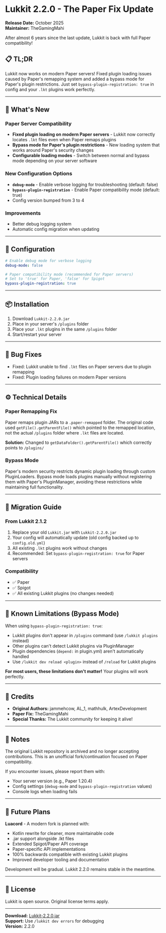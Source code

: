 # Lukkit 2.2.0 - The Paper Fix Update

**Release Date:** October 2025  
**Maintainer:** TheGamingMahi

After almost 6 years since the last update, Lukkit is back with full Paper compatibility!

## 📋 TL;DR

Lukkit now works on modern Paper servers! Fixed plugin loading issues caused by Paper's remapping system and added a bypass mode for Paper's plugin restrictions. Just set `bypass-plugin-registration: true` in config and your `.lkt` plugins work perfectly.

---

## 🎉 What's New

### Paper Server Compatibility
- **Fixed plugin loading on modern Paper servers** - Lukkit now correctly locates `.lkt` files even when Paper remaps plugins
- **Bypass mode for Paper's plugin restrictions** - New loading system that works around Paper's security changes
- **Configurable loading modes** - Switch between normal and bypass mode depending on your server software

### New Configuration Options
- **`debug-mode`** - Enable verbose logging for troubleshooting (default: false)
- **`bypass-plugin-registration`** - Enable Paper compatibility mode (default: true)
- Config version bumped from 3 to 4

### Improvements
- Better debug logging system
- Automatic config migration when updating

---

## 🔧 Configuration

```yaml
# Enable debug mode for verbose logging
debug-mode: false

# Paper compatibility mode (recommended for Paper servers)
# Set to 'true' for Paper, 'false' for Spigot
bypass-plugin-registration: true
```

---

## 📦 Installation

1. Download `Lukkit-2.2.0.jar`
2. Place in your server's `/plugins` folder
3. Place your `.lkt` plugins in the same `/plugins` folder
4. Start/restart your server

---

## 🐛 Bug Fixes

- Fixed: Lukkit unable to find `.lkt` files on Paper servers due to plugin remapping
- Fixed: Plugin loading failures on modern Paper versions

---

## ⚙️ Technical Details

### Paper Remapping Fix
Paper remaps plugin JARs to a `.paper-remapped` folder. The original code used `getFile().getParentFile()` which pointed to the remapped location, not the actual `/plugins` folder where `.lkt` files are located.

**Solution:** Changed to `getDataFolder().getParentFile()` which correctly points to `/plugins/`

### Bypass Mode
Paper's modern security restricts dynamic plugin loading through custom PluginLoaders. Bypass mode loads plugins manually without registering them with Paper's PluginManager, avoiding these restrictions while maintaining full functionality.

---

## 🔄 Migration Guide

### From Lukkit 2.1.2

1. Replace your old `Lukkit.jar` with `Lukkit-2.2.0.jar`
2. Your config will automatically update (old config backed up to `config.old.yml`)
3. All existing `.lkt` plugins work without changes
4. Recommended: Set `bypass-plugin-registration: true` for Paper servers

### Compatibility

- ✅ Paper 
- ✅ Spigot 
- ✅ All existing Lukkit plugins (no changes needed)

---

## 🎯 Known Limitations (Bypass Mode)

When using `bypass-plugin-registration: true`:

- Lukkit plugins don't appear in `/plugins` command (use `/lukkit plugins` instead)
- Other plugins can't detect Lukkit plugins via PluginManager
- Plugin dependencies (`depend:` in plugin.yml) aren't automatically handled
- Use `/lukkit dev reload <plugin>` instead of `/reload` for Lukkit plugins

**For most users, these limitations don't matter!** Your plugins will work perfectly.

---

## 🙏 Credits

- **Original Authors:** jammehcow, AL_1, mathhulk, ArtexDevelopment
- **Paper Fix:** TheGamingMahi
- **Special Thanks:** The Lukkit community for keeping it alive!

---

## 📝 Notes

The original Lukkit repository is archived and no longer accepting contributions. This is an unofficial fork/continuation focused on Paper compatibility. 

If you encounter issues, please report them with:
- Your server version (e.g., Paper 1.20.4)
- Config settings (`debug-mode` and `bypass-plugin-registration` values)
- Console logs when loading fails

---

## 🚀 Future Plans

**Luacord** - A modern fork is planned with:
- Kotlin rewrite for cleaner, more maintainable code
- .jar support alongside .lkt files
- Extended Spigot/Paper API coverage
- Paper-specific API implementations
- 100% backwards compatible with existing Lukkit plugins
- Improved developer tooling and documentation

Development will be gradual. Lukkit 2.2.0 remains stable in the meantime.

---

## 📄 License

Lukkit is open source. Original license terms apply.

---

**Download:** [Lukkit-2.2.0.jar](https://github.com/TheGamingMahi/Lukkit-PaperFix/releases/tag/Lukkit)  
**Support:** Use `/lukkit dev errors` for debugging  
**Version:** 2.2.0 
